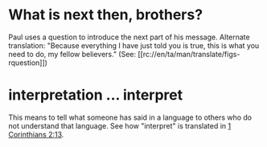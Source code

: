 # What is next then, brothers?

Paul uses a question to introduce the next part of his message. Alternate translation: "Because everything I have just told you is true, this is what you need to do, my fellow believers." (See: [[rc://en/ta/man/translate/figs-rquestion]])

# interpretation ... interpret

This means to tell what someone has said in a language to others who do not understand that language. See how "interpret" is translated in [1 Corinthians 2:13](../02/13.md).


